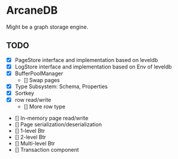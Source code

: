 # ArcaneDB

Might be a graph storage engine.

## TODO

- [x] PageStore interface and implementation based on leveldb
- [x] LogStore interface and implementation based on Env of leveldb
- [x] BufferPoolManager
  - [] Swap pages
- [x] Type Subsystem: Schema, Properties
- [x] Sortkey
- [x] row read/write
  - [] More row type
- [] In-memory page read/write
- [] Page serialization/deserialization
- [] 1-level Btr
- [] 2-level Btr
- [] Multi-level Btr
- [] Transaction component

